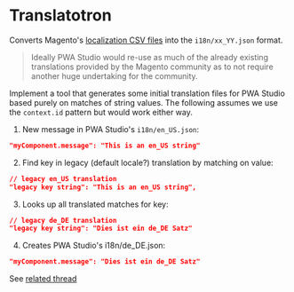 # Translatotron

Converts Magento's [localization CSV files](https://github.com/magento-l10n?utf8=%E2%9C%93&q=%5Elanguage-) into the
`i18n/xx_YY.json` format.

> Ideally PWA Studio would re-use as much of the already existing translations provided by the Magento community as to not require another huge undertaking for the community.

Implement a tool that generates some initial translation files for PWA Studio based purely on matches of string values. The following assumes we use the `context.id` pattern but would work either way.

1. New message in PWA Studio's `i18n/en_US.json`:

```json
"myComponent.message": "This is an en_US string"
```

2. Find key in legacy (default locale?) translation by matching on value:

```json
// legacy en_US translation
"legacy key string": "This is an en_US string",
```

3. Looks up all translated matches for key:

```json
// legacy de_DE translation
"legacy key string": "Dies ist ein de_DE Satz"
```

4. Creates PWA Studio's i18n/de_DE.json:

```json
"myComponent.message": "Dies ist ein de_DE Satz"
```

See [related thread](https://github.com/magento/pwa-studio/issues/669#issuecomment-696782372)

